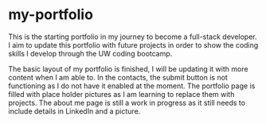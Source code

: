 # my-portfolio

This is the starting portfolio in my journey to become a full-stack developer. I aim to update this portfolio with future projects in order to show the coding skills I develop through the UW coding bootcamp.

The basic layout of my portfolio is finished, I will be updating it with more content when I am able to. In the contacts, the submit button is not functioning as I do not have it enabled at the moment. The portfolio page is filled with place holder pictures as I am learning to replace them with projects. The about me page is still a work in progress as it still needs to include details in LinkedIn and a picture.